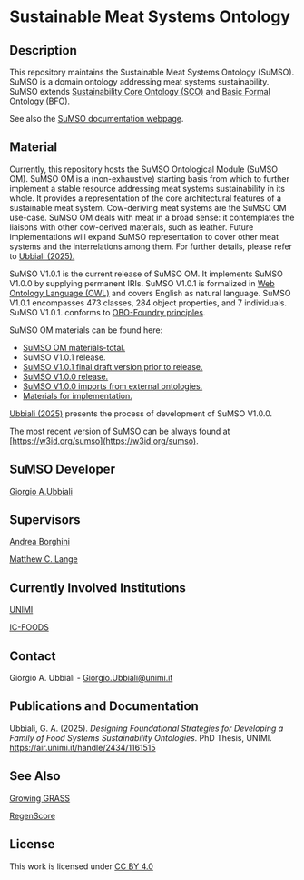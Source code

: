 # Sustainable Meat Systems Ontology

## Description

This repository maintains the Sustainable Meat Systems Ontology (SuMSO). SuMSO is a domain ontology addressing meat systems sustainability. SuMSO extends [Sustainability Core Ontology (SCO)](https://github.com/gioUbbiali/Sustainability-Core-Ontology) and [Basic Formal Ontology (BFO)](https://github.com/BFO-ontology/BFO-2020).

See also the [SuMSO documentation webpage](https://w3id.org/sumso).

## Material

Currently, this repository hosts the SuMSO Ontological Module (SuMSO OM). SuMSO OM is a (non-exhaustive) starting basis from which to further implement a stable resource addressing meat systems sustainability in its whole. It provides a representation of the core architectural features of a sustainable meat system. 
Cow-deriving meat systems are the SuMSO OM use-case. SuMSO OM deals with meat in a broad sense: it contemplates the liaisons with other cow-derived materials, such as leather. Future implementations will expand SuMSO representation to cover other meat systems and the interrelations among them. For further details, please refer to [Ubbiali (2025).](https://air.unimi.it/handle/2434/1161515)

SuMSO V1.0.1 is the current release of SuMSO OM. It implements SuMSO V1.0.0 by supplying permanent IRIs. SuMSO V1.0.1 is formalized in [Web Ontology Language (OWL)](https://www.w3.org/TR/owl2-overview/) and covers English as natural language. SuMSO V1.0.1 encompasses 473 classes, 284 object properties, and 7 individuals. SuMSO V1.0.1.  conforms to [OBO-Foundry principles](https://obofoundry.org/principles/fp-000-summary.html).

SuMSO OM materials can be found here:

- [SuMSO OM materials-total.](https://github.com/gioUbbiali/Sustainable-Meat-Systems-Ontology/tree/main/SuMSO%20material)
- SuMSO V1.0.1 release.
- [SuMSO V1.0.1 final draft version prior to release.](https://github.com/gioUbbiali/Sustainable-Meat-Systems-Ontology/tree/main/SuMSO%20material/src/ontology)
- [SuMSO V1.0.0 release.](https://github.com/gioUbbiali/Sustainable-Meat-Systems-Ontology/releases/tag/v1.0.0)
- [SuMSO V1.0.0 imports from external ontologies. ](https://github.com/gioUbbiali/Sustainable-Meat-Systems-Ontology/tree/main/SuMSO%20material/src/ontology/imports)
- [Materials for implementation.](https://github.com/gioUbbiali/Sustainable-Meat-Systems-Ontology/tree/main/SuMSO%20material/materials%20for%20implementation)

[Ubbiali (2025)](https://air.unimi.it/handle/2434/1161515) presents the process of development of SuMSO V1.0.0. 

The most recent version of SuMSO can be always found at [https://w3id.org/sumso](https://w3id.org/sumso).

##  SuMSO Developer   

[Giorgio A.Ubbiali](https://orcid.org/0000-0001-7872-1770)

##  Supervisors  

[Andrea Borghini](https://orcid.org/0000-0002-2239-1482)

[Matthew C. Lange](https://orcid.org/0000-0002-6148-7962)

## Currently Involved Institutions

[UNIMI](https://www.unimi.it/it)

[IC-FOODS](https://www.ic-foods.org/)

## Contact

Giorgio A. Ubbiali - Giorgio.Ubbiali@unimi.it

## Publications and Documentation

Ubbiali, G. A. (2025). *Designing Foundational Strategies for Developing a Family of Food Systems Sustainability Ontologies*. PhD Thesis, UNIMI. https://air.unimi.it/handle/2434/1161515

## See Also

[Growing GRASS](https://www.ggrass.org/)

[RegenScore](https://regenscore.org/)

## License
This work is licensed under [CC BY 4.0 ](https://creativecommons.org/licenses/by/4.0/)


